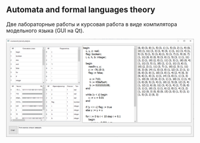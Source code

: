 ## Automata and formal languages theory

Две лабораторные работы и курсовая работа в виде компилятора модельного языка (GUI на Qt).

<p align="center">
  <img src="./repomedia/compiler.png" alt="Image"/>
</p>
